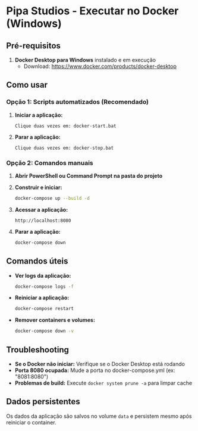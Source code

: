 
# Pipa Studios - Executar no Docker (Windows)

## Pré-requisitos

1. **Docker Desktop para Windows** instalado e em execução
   - Download: https://www.docker.com/products/docker-desktop

## Como usar

### Opção 1: Scripts automatizados (Recomendado)

1. **Iniciar a aplicação:**
   ```
   Clique duas vezes em: docker-start.bat
   ```

2. **Parar a aplicação:**
   ```
   Clique duas vezes em: docker-stop.bat
   ```

### Opção 2: Comandos manuais

1. **Abrir PowerShell ou Command Prompt na pasta do projeto**

2. **Construir e iniciar:**
   ```bash
   docker-compose up --build -d
   ```

3. **Acessar a aplicação:**
   ```
   http://localhost:8080
   ```

4. **Parar a aplicação:**
   ```bash
   docker-compose down
   ```

## Comandos úteis

- **Ver logs da aplicação:**
  ```bash
  docker-compose logs -f
  ```

- **Reiniciar a aplicação:**
  ```bash
  docker-compose restart
  ```

- **Remover containers e volumes:**
  ```bash
  docker-compose down -v
  ```

## Troubleshooting

- **Se o Docker não iniciar:** Verifique se o Docker Desktop está rodando
- **Porta 8080 ocupada:** Mude a porta no docker-compose.yml (ex: "8081:8080")
- **Problemas de build:** Execute `docker system prune -a` para limpar cache

## Dados persistentes

Os dados da aplicação são salvos no volume `data` e persistem mesmo após reiniciar o container.
